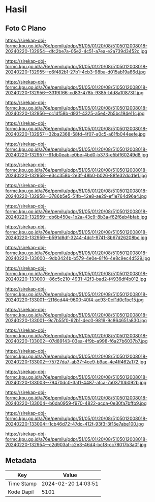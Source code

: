 # Hasil

## Foto C Plano

https://sirekap-obj-formc.kpu.go.id/a76e/pemilu/pdpr/51/05/01/20/08/5105012008018-20240220-132954--dfc2be7a-05e2-4c51-a7ea-e2a739d3452c.jpg

https://sirekap-obj-formc.kpu.go.id/a76e/pemilu/pdpr/51/05/01/20/08/5105012008018-20240220-132955--c6f482b1-27b1-4cb3-98ba-d015ab19a66d.jpg

https://sirekap-obj-formc.kpu.go.id/a76e/pemilu/pdpr/51/05/01/20/08/5105012008018-20240220-132956--3319ff66-cd83-478b-9385-bfd8a10873ff.jpg

https://sirekap-obj-formc.kpu.go.id/a76e/pemilu/pdpr/51/05/01/20/08/5105012008018-20240220-132956--cc1df58b-d93f-4325-a5e4-2b5bc194e11c.jpg

https://sirekap-obj-formc.kpu.go.id/a76e/pemilu/pdpr/51/05/01/20/08/5105012008018-20240220-132957--32ba2368-58fd-4f07-a0c5-a61fb044eefe.jpg

https://sirekap-obj-formc.kpu.go.id/a76e/pemilu/pdpr/51/05/01/20/08/5105012008018-20240220-132957--91db0eab-e0be-4bd0-b373-e5bff60249d8.jpg

https://sirekap-obj-formc.kpu.go.id/a76e/pemilu/pdpr/51/05/01/20/08/5105012008018-20240220-132958--e3cc358b-2e3f-48b0-b026-88fe32dcd1e1.jpg

https://sirekap-obj-formc.kpu.go.id/a76e/pemilu/pdpr/51/05/01/20/08/5105012008018-20240220-132958--3786b5e5-51fb-42e8-ae29-ef1e764d96a4.jpg

https://sirekap-obj-formc.kpu.go.id/a76e/pemilu/pdpr/51/05/01/20/08/5105012008018-20240220-132959--cb6b450e-1b2a-43c9-8b3a-f62f6eb4bfab.jpg

https://sirekap-obj-formc.kpu.go.id/a76e/pemilu/pdpr/51/05/01/20/08/5105012008018-20240220-132959--b591d8df-3244-4dc1-9741-8b67d26208bc.jpg

https://sirekap-obj-formc.kpu.go.id/a76e/pemilu/pdpr/51/05/01/20/08/5105012008018-20240220-133000--9db3424b-b579-4e0e-81f6-4e8c9ec4d529.jpg

https://sirekap-obj-formc.kpu.go.id/a76e/pemilu/pdpr/51/05/01/20/08/5105012008018-20240220-133000--86c5c210-4931-42f3-bad2-f4936df4b012.jpg

https://sirekap-obj-formc.kpu.go.id/a76e/pemilu/pdpr/51/05/01/20/08/5105012008018-20240220-133001--2f16cd44-9600-40f4-ac93-0cf1d0c1be15.jpg

https://sirekap-obj-formc.kpu.go.id/a76e/pemilu/pdpr/51/05/01/20/08/5105012008018-20240220-133001--9c7b55f0-62b1-4ec0-9819-9c864651a830.jpg

https://sirekap-obj-formc.kpu.go.id/a76e/pemilu/pdpr/51/05/01/20/08/5105012008018-20240220-133002--07d89143-03ea-4f9b-a998-f6a27b6037b7.jpg

https://sirekap-obj-formc.kpu.go.id/a76e/pemilu/pdpr/51/05/01/20/08/5105012008018-20240220-133002--75727da7-ab37-4ce9-b9ae-4e4ff462a172.jpg

https://sirekap-obj-formc.kpu.go.id/a76e/pemilu/pdpr/51/05/01/20/08/5105012008018-20240220-133003--79470dc0-3af1-4487-afca-7a03710b092b.jpg

https://sirekap-obj-formc.kpu.go.id/a76e/pemilu/pdpr/51/05/01/20/08/5105012008018-20240220-133004--b6da0959-f970-4822-acda-0e30fa7bffb9.jpg

https://sirekap-obj-formc.kpu.go.id/a76e/pemilu/pdpr/51/05/01/20/08/5105012008018-20240220-133004--1cb46d72-47dc-412f-93f3-3f15e7abe100.jpg

https://sirekap-obj-formc.kpu.go.id/a76e/pemilu/pdpr/51/05/01/20/08/5105012008018-20240220-132954--c2d903af-c2e3-46d4-bcf8-cc78017b3a0f.jpg


## Metadata

| Key        | Value               |
| ---------- | ------------------- |
| Time Stamp | 2024-02-20 14:03:51 |
| Kode Dapil | 5101                |



